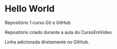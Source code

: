 # Hello World
 Repositório 1 curso Git e GitHub

 Repositório criado durante a aula do CursoEmVideo

Linha adicionada diretamente no GitHub.
